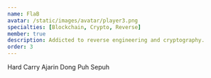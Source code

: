 ```yaml
---
name: FlaB
avatar: /static/images/avatar/player3.png
specialties: [Blockchain, Crypto, Reverse]
member: true
description: Addicted to reverse engineering and cryptography.
order: 3
---
```


Hard Carry Ajarin Dong Puh Sepuh
